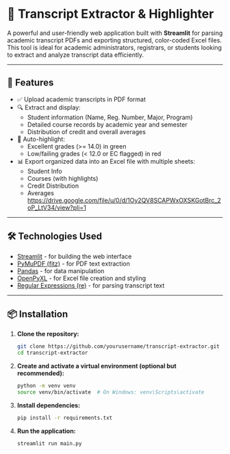 # 📄 Transcript Extractor & Highlighter

A powerful and user-friendly web application built with **Streamlit** for parsing academic transcript PDFs and exporting structured, color-coded Excel files. This tool is ideal for academic administrators, registrars, or students looking to extract and analyze transcript data efficiently.

---

## 🚀 Features

- ✅ Upload academic transcripts in PDF format
- 🔍 Extract and display:
  - Student information (Name, Reg. Number, Major, Program)
  - Detailed course records by academic year and semester
  - Distribution of credit and overall averages
- 🎨 Auto-highlight:
  - Excellent grades (>= 14.0) in green
  - Low/failing grades (< 12.0 or EC flagged) in red
- 📊 Export organized data into an Excel file with multiple sheets:
  - Student Info
  - Courses (with highlights)
  - Credit Distribution
  - Averages
https://drive.google.com/file/u/0/d/1Oy2QV8SCAPWxOXSKGotBrc_2oP_LtV34/view?pli=1

---

## 🛠️ Technologies Used

- [Streamlit](https://streamlit.io/) - for building the web interface
- [PyMuPDF (fitz)](https://pymupdf.readthedocs.io/) - for PDF text extraction
- [Pandas](https://pandas.pydata.org/) - for data manipulation
- [OpenPyXL](https://openpyxl.readthedocs.io/) - for Excel file creation and styling
- [Regular Expressions (re)](https://docs.python.org/3/library/re.html) - for parsing transcript text

---

## 📦 Installation

1. **Clone the repository:**
   ```bash
   git clone https://github.com/yourusername/transcript-extractor.git
   cd transcript-extractor
   
2. **Create and activate a virtual environment (optional but recommended):**
   ```bash
   python -m venv venv
   source venv/bin/activate  # On Windows: venv\Scripts\activate
   
3. **Install dependencies:**
   ```bash
   pip install -r requirements.txt
   
4. **Run the application:**
   ```bash
   streamlit run main.py


